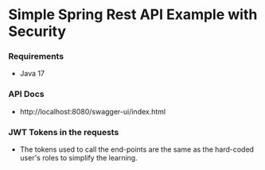 # Simple Spring Rest API Example with Security

### Requirements
- Java 17

### API Docs
- http://localhost:8080/swagger-ui/index.html

### JWT Tokens in the requests
- The tokens used to call the end-points are the same as the hard-coded user's roles to simplify the learning.